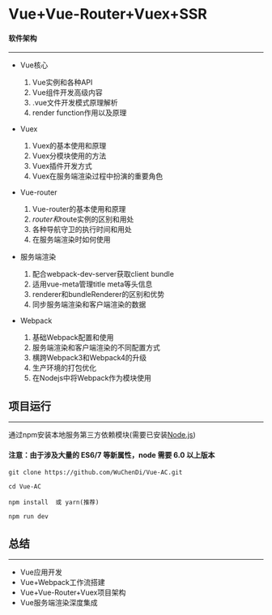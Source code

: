 # Vue+Vue-Router+Vuex+SSR

#### 软件架构
***
 * Vue核心
    1. Vue实例和各种API
    2. Vue组件开发高级内容
    3. .vue文件开发模式原理解析
    4. render function作用以及原理

* Vuex
  1. Vuex的基本使用和原理
  2. Vuex分模块使用的方法
  3. Vuex插件开发方式
  4. Vuex在服务端渲染过程中扮演的重要角色

* Vue-router
  1. Vue-router的基本使用和原理
  2. $router和$route实例的区别和用处
  3. 各种导航守卫的执行时间和用处
  4. 在服务端渲染时如何使用

* 服务端渲染
  1. 配合webpack-dev-server获取client bundle
  2. 适用vue-meta管理title meta等头信息
  3. renderer和bundleRenderer的区别和优势
  4. 同步服务端渲染和客户端渲染的数据

* Webpack
  1. 基础Webpack配置和使用
  2. 服务端渲染和客户端渲染的不同配置方式
  3. 横跨Webpack3和Webpack4的升级
  4. 生产环境的打包优化
  5. 在Nodejs中将Webpack作为模块使用


## 项目运行
***
通过npm安装本地服务第三方依赖模块(需要已安装[Node.js](https://nodejs.org/ "nodejs"))
#### 注意：由于涉及大量的 ES6/7 等新属性，node 需要 6.0 以上版本
```
git clone https://github.com/WuChenDi/Vue-AC.git

cd Vue-AC

npm install  或 yarn(推荐)

npm run dev
```

## 总结
***
- Vue应用开发
- Vue+Webpack工作流搭建
- Vue+Vue-Router+Vuex项目架构
- Vue服务端渲染深度集成
